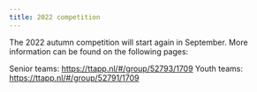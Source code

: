```yaml
---
title: 2022 competition
---
```

The 2022 autumn competition will start again in September. More information can be found on the following pages:

Senior teams: https://ttapp.nl/#/group/52793/1709
Youth teams: https://ttapp.nl/#/group/52791/1709